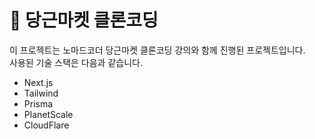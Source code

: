 # 🥕 당근마켓 클론코딩

이 프로젝트는 노마드코더 당근마켓 클론코딩 강의와 함께 진행된 프로젝트입니다.  
사용된 기술 스택은 다음과 같습니다.

- Next.js
- Tailwind
- Prisma
- PlanetScale
- CloudFlare
